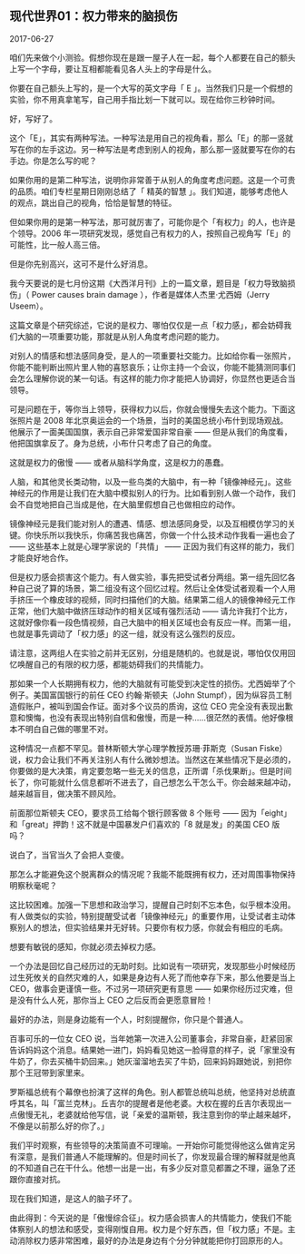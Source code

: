 ## 现代世界01：权力带来的脑损伤

2017-06-27

咱们先来做个小测验。假想你现在是跟一屋子人在一起，每个人都要在自己的额头上写一个字母，要让互相都能看见各人头上的字母是什么。

你要在自己额头上写的，是一个大写的英文字母「 E 」。当然我们只是一个假想的实验，你不用真拿笔写，自己用手指比划一下就可以。现在给你三秒钟时间。 

好，写好了。

这个「E」，其实有两种写法。一种写法是用自己的视角看，那么「E」的那一竖就写在你的左手这边。另一种写法是考虑到别人的视角，那么那一竖就要写在你的右手边。你是怎么写的呢？

如果你用的是第二种写法，说明你非常善于从别人的角度考虑问题。这是一个可贵的品质。咱们专栏星期日刚刚总结了「 精英的智慧 」。我们知道，能够考虑他人的观点，跳出自己的视角，恰恰是智慧的特征。

但如果你用的是第一种写法，那可就厉害了，可能你是个「有权力」的人，也许是个领导。2006 年一项研究发现，感觉自己有权力的人，按照自己视角写「E」的可能性，比一般人高三倍。

但是你先别高兴，这可不是什么好消息。

我今天要说的是七月份这期《大西洋月刊》上的一篇文章，题目是「权力导致脑损伤」（ Power causes brain damage ），作者是媒体人杰里·尤西姆（Jerry Useem）。

这篇文章是个研究综述，它说的是权力、哪怕仅仅是一点「权力感」，都会妨碍我们大脑的一项重要功能，那就是从别人角度考虑问题的能力。

对别人的情感和想法感同身受，是人的一项重要社交能力。比如给你看一张照片，你能不能判断出照片里人物的喜怒哀乐；让你主持一个会议，你能不能猜测同事们会怎么理解你说的某一句话。有这样的能力你才能把人协调好，你显然也更适合当领导。

可是问题在于，等你当上领导，获得权力以后，你就会慢慢失去这个能力。下面这张照片是 2008 年北京奥运会的一个场景，当时的美国总统小布什到现场观战。他展示了一面美国国旗，表示自己非常爱国非常自豪 —— 但是从我们的角度看，他把国旗拿反了。身为总统，小布什只考虑了自己的角度。 

这就是权力的傲慢 —— 或者从脑科学角度，这是权力的愚蠢。

人脑，和其他灵长类动物，以及一些鸟类的大脑中，有一种「镜像神经元」。这些神经元的作用是让我们在大脑中模拟别人的行为。比如看到别人做一个动作，我们会不自觉地把自己当成是他，在大脑里假想自己也做相应的动作。

镜像神经元是我们能对别人的遭遇、情感、想法感同身受，以及互相模仿学习的关键。你快乐所以我快乐，你痛苦我也痛苦，你做一个什么技术动作我看一遍也会了 —— 这些基本上就是心理学家说的「共情」 —— 正因为我们有这样的能力，我们才能良好地合作。

但是权力感会损害这个能力。有人做实验，事先把受试者分两组。第一组先回忆各种自己说了算的场景，第二组没有这个回忆过程。然后让全体受试者观看一个人用手挤压一个橡皮球的视频，同时扫描他们的大脑。结果第二组人的镜像神经元工作正常，他们大脑中做挤压球动作的相关区域有强烈活动 —— 请允许我打个比方，这就好像你看一段色情视频，自己大脑中的相关区域也会有反应一样。而第一组，也就是事先调动了「权力感」的这一组，就没有这么强烈的反应。

请注意，这两组人在实验之前并无区别，分组是随机的。也就是说，哪怕仅仅用回忆唤醒自己的有限的权力感，都能妨碍我们的共情能力。

那如果一个人长期拥有权力，他的大脑就有可能受到决定性的损伤。尤西姆举了个例子。美国富国银行的前任 CEO 约翰·斯顿夫（John Stumpf），因为纵容员工制造假账户，被叫到国会作证。面对多个议员的质询，这位 CEO 完全没有表现出歉意和懊悔，也没有表现出特别自信和傲慢，而是一种……很茫然的表情。他好像根本不明白自己做的哪里不对。 

这种情况一点都不罕见。普林斯顿大学心理学教授苏珊·菲斯克（Susan Fiske）说，权力会让我们不再关注别人有什么微妙想法。当然这在某些情况下是必须的，你要做的是大决策，肯定要忽略一些无关的信息，正所谓「杀伐果断」。但是时间长了，你可能就什么信息都听不进去了，自己想怎么干怎么干。你会越来越冲动，越来越盲目，做决策不顾风险。

前面那位斯顿夫 CEO，要求员工给每个银行顾客做 8 个账号 —— 因为「eight」和「great」押韵！这不就是中国暴发户们喜欢的「8 就是发」的美国 CEO 版吗？

说白了，当官当久了会把人变傻。

那怎么才能避免这个脱离群众的情况呢？我能不能既拥有权力，还对周围事物保持明察秋毫呢？

这比较困难。加强一下思想和政治学习，提醒自己时刻不忘本色，似乎根本没用。有人做类似的实验，特别提醒受试者「镜像神经元」的重要作用，让受试者主动体察别人的想法，但实验结果并无好转。只要你有权力感，你就会有相应的毛病。

想要有敏锐的感知，你就必须去掉权力感。

一个办法是回忆自己经历过的无助时刻。比如说有一项研究，发现那些小时候经历过生死攸关的自然灾难的人，如果是身边有人死了而他幸存下来，那么他要是当上 CEO，做事会更谨慎一些。不过另一项研究更有意思 —— 如果你经历过灾难，但是没有什么人死，那你当上 CEO 之后反而会更愿意冒险！

最好的办法，则是身边能有一个人，时刻提醒你，你只是个普通人。

百事可乐的一位女 CEO 说，当年她第一次进入公司董事会，非常自豪，赶紧回家告诉妈妈这个消息。结果她一进门，妈妈看见她这一脸得意的样子，说「家里没有牛奶了，你去买桶牛奶回来。」她灰溜溜地去买了牛奶，回来妈妈跟她说，别把你那个王冠带到家里来。

罗斯福总统有个幕僚也扮演了这样的角色。别人都管总统叫总统，他坚持对总统直呼其名，叫「富兰克林」。丘吉尔的提醒者是他老婆。大权在握的丘吉尔表现出一点傲慢无礼，老婆就给他写信，说「亲爱的温斯顿，我注意到你的举止越来越坏，不像是以前那么好的你了。」 

我们平时观察，有些领导的决策简直不可理喻。一开始你可能觉得他这么做肯定另有深意，是我们普通人不能理解的。但是时间长了，你发现最合理的解释就是他真的不知道自己在干什么。他想一出是一出，有多少反对意见都置之不理，逼急了还跟你直接对抗。

现在我们知道，是这人的脑子坏了。 

由此得到：今天说的是「傲慢综合征」。权力感会损害人的共情能力，使我们不能体察别人的想法和感受，变得刚愎自用。权力是个好东西，但「权力感」不是。主动消除权力感非常困难，最好的办法是身边有个分分钟就能把你打回原形的人。